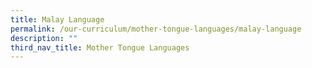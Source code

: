 ```yaml
---
title: Malay Language
permalink: /our-curriculum/mother-tongue-languages/malay-language
description: ""
third_nav_title: Mother Tongue Languages
---
```

